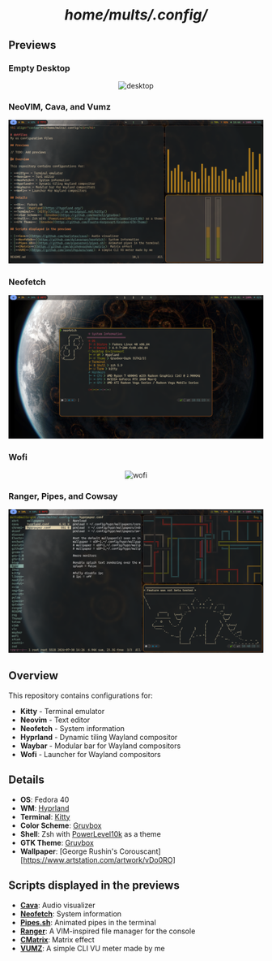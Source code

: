 <h1 align="center"><i>home/mults/.config/</i></h1>

## Previews

### Empty Desktop
<p align="center">
    <img src="assets/desktop.png" alt="desktop", width="600"/>
    <br/>
</p>

### NeoVIM, Cava, and Vumz
<p align="center">
    <img src="assets/nvim-cava-vumz.png" alt="nvim-cava-vumz"/>
    <br/>
</p>

### Neofetch
<p align="center">
    <img src="assets/neofetch.png" alt="neofetch"/>
    <br/>
</p>

### Wofi
<p align="center">
    <img src="assets/wofi.png" alt="wofi"/>
    <br/>
</p>

### Ranger, Pipes, and Cowsay
<p align="center">
    <img src="assets/ranger-pipes-cowsay.png" alt="ranger-pipes-cowsay"/>
    <br/>
</p>

## Overview

This repository contains configurations for:

- **Kitty** - Terminal emulator
- **Neovim** - Text editor
- **Neofetch** - System information
- **Hyprland** - Dynamic tiling Wayland compositor
- **Waybar** - Modular bar for Wayland compositors
- **Wofi** - Launcher for Wayland compositors

## Details

- **OS**: Fedora 40
- **WM**: [Hyprland](https://hyprland.org/)
- **Terminal**: [Kitty](https://sw.kovidgoyal.net/kitty/)
- **Color Scheme**: [Gruvbox](https://github.com/morhetz/gruvbox)
- **Shell**: Zsh with [PowerLevel10k](https://github.com/romkatv/powerlevel10k) as a theme
- **GTK Theme**: [Gruvbox](https://github.com/Fausto-Korpsvart/Gruvbox-GTK-Theme)
- **Wallpaper**: [George Rushin's Corouscant][https://www.artstation.com/artwork/vDo0RO]

## Scripts displayed in the previews

- [**Cava**](https://github.com/karlstav/cava): Audio visualizer
- [**Neofetch**](https://github.com/dylanaraps/neofetch): System information
- [**Pipes.sh**](https://github.com/pipeseroni/pipes.sh): Animated pipes in the terminal
- [**Ranger**](https://github.com/ranger/ranger): A VIM-inspired file manager for the console 
- [**CMatrix**](https://github.com/abishekvashok/cmatrix): Matrix effect
- [**VUMZ**](https://github.com/IonelPopJara/vumz): A simple CLI VU meter made by me

